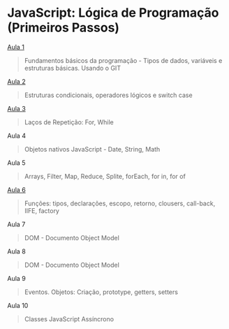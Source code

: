 # JavaScript: Lógica de Programação (Primeiros Passos)

[Aula 1](https://github.com/marcelobarbieri/js_logica/tree/main/logica-de-programacao/aula01)

> Fundamentos básicos da programação - Tipos de dados, variáveis e estruturas básicas. Usando o GIT

[Aula 2](https://github.com/marcelobarbieri/js_logica/tree/main/logica-de-programacao/aula02)

> Estruturas condicionais, operadores lógicos e switch case

[Aula 3](https://github.com/marcelobarbieri/fiap_frontendspecialist/tree/main/logica-de-programacao/aula03)

> Laços de Repetição: For, While

Aula 4

> Objetos nativos JavaScript - Date, String, Math

Aula 5

> Arrays, Filter, Map, Reduce, Splite, forEach, for in, for of

[Aula 6](https://github.com/marcelobarbieri/fiap_frontendspecialist/tree/main/logica-de-programacao/aula06)

> Funções: tipos, declarações, escopo, retorno, clousers, call-back, IIFE, factory

Aula 7

> DOM - Documento Object Model

Aula 8

> DOM - Documento Object Model

Aula 9

> Eventos. Objetos: Criação, prototype, getters, setters

Aula 10

> Classes JavaScript Assíncrono
